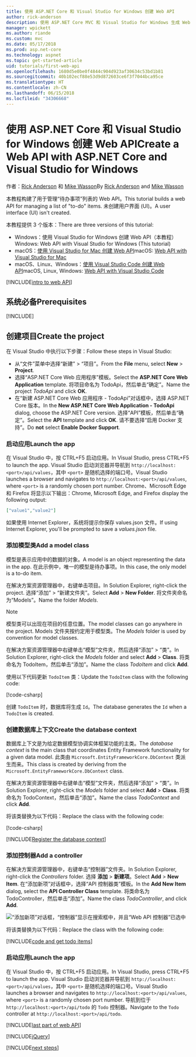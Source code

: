 ```yaml
---
title: 使用 ASP.NET Core 和 Visual Studio for Windows 创建 Web API
author: rick-anderson
description: 使用 ASP.NET Core MVC 和 Visual Studio for Windows 生成 Web API
manager: wpickett
ms.author: riande
ms.custom: mvc
ms.date: 05/17/2018
ms.prod: asp.net-core
ms.technology: aspnet
ms.topic: get-started-article
uid: tutorials/first-web-api
ms.openlocfilehash: 1680d5e0be0f4844c904d923af30634c53bd1b81
ms.sourcegitcommit: 40b102ecf88e53d9d872603ce6f3f7044bca95ce
ms.translationtype: HT
ms.contentlocale: zh-CN
ms.lasthandoff: 06/15/2018
ms.locfileid: "34306668"
---
```

# <a name="create-a-web-api-with-aspnet-core-and-visual-studio-for-windows"></a><span data-ttu-id="220b7-103">使用 ASP.NET Core 和 Visual Studio for Windows 创建 Web API</span><span class="sxs-lookup"><span data-stu-id="220b7-103">Create a Web API with ASP.NET Core and Visual Studio for Windows</span></span>

<span data-ttu-id="220b7-104">作者：[Rick Anderson](https://twitter.com/RickAndMSFT) 和 [Mike Wasson](https://github.com/mikewasson)</span><span class="sxs-lookup"><span data-stu-id="220b7-104">By [Rick Anderson](https://twitter.com/RickAndMSFT) and [Mike Wasson](https://github.com/mikewasson)</span></span>

<span data-ttu-id="220b7-105">本教程构建了用于管理“待办事项”列表的 Web API。</span><span class="sxs-lookup"><span data-stu-id="220b7-105">This tutorial builds a web API for managing a list of "to-do" items.</span></span> <span data-ttu-id="220b7-106">未创建用户界面 (UI)。</span><span class="sxs-lookup"><span data-stu-id="220b7-106">A user interface (UI) isn't created.</span></span>

<span data-ttu-id="220b7-107">本教程提供 3 个版本：</span><span class="sxs-lookup"><span data-stu-id="220b7-107">There are three versions of this tutorial:</span></span>

* <span data-ttu-id="220b7-108">Windows：使用 Visual Studio for Windows 创建 Web API（本教程）</span><span class="sxs-lookup"><span data-stu-id="220b7-108">Windows: Web API with Visual Studio for Windows (This tutorial)</span></span>
* <span data-ttu-id="220b7-109">macOS：[使用 Visual Studio for Mac 创建 Web API](xref:tutorials/first-web-api-mac)</span><span class="sxs-lookup"><span data-stu-id="220b7-109">macOS: [Web API with Visual Studio for Mac](xref:tutorials/first-web-api-mac)</span></span>
* <span data-ttu-id="220b7-110">macOS、Linux、Windows：[使用 Visual Studio Code 创建 Web API](xref:tutorials/web-api-vsc)</span><span class="sxs-lookup"><span data-stu-id="220b7-110">macOS, Linux, Windows: [Web API with Visual Studio Code](xref:tutorials/web-api-vsc)</span></span>

<!-- WARNING: The code AND images in this doc are used by uid: tutorials/web-api-vsc, tutorials/first-web-api-mac and tutorials/first-web-api. If you change any code/images in this tutorial, update uid: tutorials/web-api-vsc -->

[!INCLUDE[intro to web API](../includes/webApi/intro.md)]

## <a name="prerequisites"></a><span data-ttu-id="220b7-111">系统必备</span><span class="sxs-lookup"><span data-stu-id="220b7-111">Prerequisites</span></span>

[!INCLUDE[](~/includes/net-core-prereqs-windows.md)]

## <a name="create-the-project"></a><span data-ttu-id="220b7-112">创建项目</span><span class="sxs-lookup"><span data-stu-id="220b7-112">Create the project</span></span>

<span data-ttu-id="220b7-113">在 Visual Studio 中执行以下步骤：</span><span class="sxs-lookup"><span data-stu-id="220b7-113">Follow these steps in Visual Studio:</span></span>

* <span data-ttu-id="220b7-114">从“文件”菜单中选择“新建” > “项目”。</span><span class="sxs-lookup"><span data-stu-id="220b7-114">From the **File** menu, select **New** > **Project**.</span></span>
* <span data-ttu-id="220b7-115">选择“ASP.NET Core Web 应用程序”模板。</span><span class="sxs-lookup"><span data-stu-id="220b7-115">Select the **ASP.NET Core Web Application** template.</span></span> <span data-ttu-id="220b7-116">将项目命名为 TodoApi，然后单击“确定”。</span><span class="sxs-lookup"><span data-stu-id="220b7-116">Name the project *TodoApi* and click **OK**.</span></span>
* <span data-ttu-id="220b7-117">在“新建 ASP.NET Core Web 应用程序 - TodoApi”对话框中，选择 ASP.NET Core 版本。</span><span class="sxs-lookup"><span data-stu-id="220b7-117">In the **New ASP.NET Core Web Application - TodoApi** dialog, choose the ASP.NET Core version.</span></span> <span data-ttu-id="220b7-118">选择“API”模板，然后单击“确定”。</span><span class="sxs-lookup"><span data-stu-id="220b7-118">Select the **API** template and click **OK**.</span></span> <span data-ttu-id="220b7-119">请不要选择“启用 Docker 支持”。</span><span class="sxs-lookup"><span data-stu-id="220b7-119">Do **not** select **Enable Docker Support**.</span></span>

### <a name="launch-the-app"></a><span data-ttu-id="220b7-120">启动应用</span><span class="sxs-lookup"><span data-stu-id="220b7-120">Launch the app</span></span>

<span data-ttu-id="220b7-121">在 Visual Studio 中，按 CTRL+F5 启动应用。</span><span class="sxs-lookup"><span data-stu-id="220b7-121">In Visual Studio, press CTRL+F5 to launch the app.</span></span> <span data-ttu-id="220b7-122">Visual Studio 启动浏览器并导航到 `http://localhost:<port>/api/values`，其中 `<port>` 是随机选择的端口号。</span><span class="sxs-lookup"><span data-stu-id="220b7-122">Visual Studio launches a browser and navigates to `http://localhost:<port>/api/values`, where `<port>` is a randomly chosen port number.</span></span> <span data-ttu-id="220b7-123">Chrome、Microsoft Edge 和 Firefox 将显示以下输出：</span><span class="sxs-lookup"><span data-stu-id="220b7-123">Chrome, Microsoft Edge, and Firefox display the following output:</span></span>

```json
["value1","value2"]
```

<span data-ttu-id="220b7-124">如果使用 Internet Explorer，系统将提示你保存 values.json 文件。</span><span class="sxs-lookup"><span data-stu-id="220b7-124">If using Internet Explorer, you'll be prompted to save a *values.json* file.</span></span>

### <a name="add-a-model-class"></a><span data-ttu-id="220b7-125">添加模型类</span><span class="sxs-lookup"><span data-stu-id="220b7-125">Add a model class</span></span>

<span data-ttu-id="220b7-126">模型是表示应用中的数据的对象。</span><span class="sxs-lookup"><span data-stu-id="220b7-126">A model is an object representing the data in the app.</span></span> <span data-ttu-id="220b7-127">在此示例中，唯一的模型是待办事项。</span><span class="sxs-lookup"><span data-stu-id="220b7-127">In this case, the only model is a to-do item.</span></span>

<span data-ttu-id="220b7-128">在解决方案资源管理器中，右键单击项目。</span><span class="sxs-lookup"><span data-stu-id="220b7-128">In Solution Explorer, right-click the project.</span></span> <span data-ttu-id="220b7-129">选择“添加” > “新建文件夹”。</span><span class="sxs-lookup"><span data-stu-id="220b7-129">Select **Add** > **New Folder**.</span></span> <span data-ttu-id="220b7-130">将文件夹命名为“Models”。</span><span class="sxs-lookup"><span data-stu-id="220b7-130">Name the folder *Models*.</span></span>

> [!NOTE]
> <span data-ttu-id="220b7-131">模型类可以出现在项目的任意位置。</span><span class="sxs-lookup"><span data-stu-id="220b7-131">The model classes can go anywhere in the project.</span></span> <span data-ttu-id="220b7-132">Models 文件夹按约定用于模型类。</span><span class="sxs-lookup"><span data-stu-id="220b7-132">The *Models* folder is used by convention for model classes.</span></span>

<span data-ttu-id="220b7-133">在解决方案资源管理器中右键单击“模型”文件夹，然后选择“添加” > “类”。</span><span class="sxs-lookup"><span data-stu-id="220b7-133">In Solution Explorer, right-click the *Models* folder and select **Add** > **Class**.</span></span> <span data-ttu-id="220b7-134">将类命名为 TodoItem，然后单击“添加”。</span><span class="sxs-lookup"><span data-stu-id="220b7-134">Name the class *TodoItem* and click **Add**.</span></span>

<span data-ttu-id="220b7-135">使用以下代码更新 `TodoItem` 类：</span><span class="sxs-lookup"><span data-stu-id="220b7-135">Update the `TodoItem` class with the following code:</span></span>

[!code-csharp[](first-web-api/samples/2.0/TodoApi/Models/TodoItem.cs)]

<span data-ttu-id="220b7-136">创建 `TodoItem` 时，数据库将生成 `Id`。</span><span class="sxs-lookup"><span data-stu-id="220b7-136">The database generates the `Id` when a `TodoItem` is created.</span></span>

### <a name="create-the-database-context"></a><span data-ttu-id="220b7-137">创建数据库上下文</span><span class="sxs-lookup"><span data-stu-id="220b7-137">Create the database context</span></span>

<span data-ttu-id="220b7-138">数据库上下文是为给定数据模型协调实体框架功能的主类。</span><span class="sxs-lookup"><span data-stu-id="220b7-138">The *database context* is the main class that coordinates Entity Framework functionality for a given data model.</span></span> <span data-ttu-id="220b7-139">此类由 `Microsoft.EntityFrameworkCore.DbContext` 类派生而来。</span><span class="sxs-lookup"><span data-stu-id="220b7-139">This class is created by deriving from the `Microsoft.EntityFrameworkCore.DbContext` class.</span></span>

<span data-ttu-id="220b7-140">在解决方案资源管理器中右键单击“模型”文件夹，然后选择“添加” > “类”。</span><span class="sxs-lookup"><span data-stu-id="220b7-140">In Solution Explorer, right-click the *Models* folder and select **Add** > **Class**.</span></span> <span data-ttu-id="220b7-141">将类命名为 TodoContext，然后单击“添加”。</span><span class="sxs-lookup"><span data-stu-id="220b7-141">Name the class *TodoContext* and click **Add**.</span></span>

<span data-ttu-id="220b7-142">将该类替换为以下代码：</span><span class="sxs-lookup"><span data-stu-id="220b7-142">Replace the class with the following code:</span></span>

[!code-csharp[](first-web-api/samples/2.0/TodoApi/Models/TodoContext.cs)]

[!INCLUDE[Register the database context](../includes/webApi/register_dbContext.md)]

### <a name="add-a-controller"></a><span data-ttu-id="220b7-143">添加控制器</span><span class="sxs-lookup"><span data-stu-id="220b7-143">Add a controller</span></span>

<span data-ttu-id="220b7-144">在解决方案资源管理器中，右键单击“控制器”文件夹。</span><span class="sxs-lookup"><span data-stu-id="220b7-144">In Solution Explorer, right-click the *Controllers* folder.</span></span> <span data-ttu-id="220b7-145">选择 **添加** > **新建项**。</span><span class="sxs-lookup"><span data-stu-id="220b7-145">Select **Add** > **New Item**.</span></span> <span data-ttu-id="220b7-146">在“添加新项”对话框中，选择“API 控制器类”模板。</span><span class="sxs-lookup"><span data-stu-id="220b7-146">In the **Add New Item** dialog, select the **API Controller Class** template.</span></span> <span data-ttu-id="220b7-147">将类命名为 TodoController，然后单击“添加”。</span><span class="sxs-lookup"><span data-stu-id="220b7-147">Name the class *TodoController*, and click **Add**.</span></span>

![“添加新项”对话框，“控制器”显示在搜索框中，并且“Web API 控制器”已选中](first-web-api/_static/new_controller.png)

<span data-ttu-id="220b7-149">将该类替换为以下代码：</span><span class="sxs-lookup"><span data-stu-id="220b7-149">Replace the class with the following code:</span></span>

[!INCLUDE[code and get todo items](../includes/webApi/getTodoItems.md)]

### <a name="launch-the-app"></a><span data-ttu-id="220b7-150">启动应用</span><span class="sxs-lookup"><span data-stu-id="220b7-150">Launch the app</span></span>

<span data-ttu-id="220b7-151">在 Visual Studio 中，按 CTRL+F5 启动应用。</span><span class="sxs-lookup"><span data-stu-id="220b7-151">In Visual Studio, press CTRL+F5 to launch the app.</span></span> <span data-ttu-id="220b7-152">Visual Studio 启动浏览器并导航到 `http://localhost:<port>/api/values`，其中 `<port>` 是随机选择的端口号。</span><span class="sxs-lookup"><span data-stu-id="220b7-152">Visual Studio launches a browser and navigates to `http://localhost:<port>/api/values`, where `<port>` is a randomly chosen port number.</span></span> <span data-ttu-id="220b7-153">导航到位于 `http://localhost:<port>/api/todo` 的 `Todo` 控制器。</span><span class="sxs-lookup"><span data-stu-id="220b7-153">Navigate to the `Todo` controller at `http://localhost:<port>/api/todo`.</span></span>

[!INCLUDE[last part of web API](../includes/webApi/end.md)]

[!INCLUDE[jQuery](../includes/webApi/add-jquery.md)]

[!INCLUDE[next steps](../includes/webApi/next.md)]
